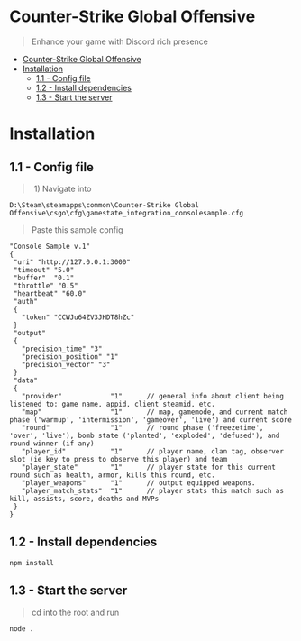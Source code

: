 # Counter-Strike Global Offensive
> Enhance your game with Discord rich presence

- [Counter-Strike Global Offensive](#counter-strike-global-offensive)
- [Installation](#installation)
  - [1.1 - Config file](#11---config-file)
  - [1.2 - Install dependencies](#12---install-dependencies)
  - [1.3 - Start the server](#13---start-the-server)

# Installation

## 1.1 - Config file


> 1) Navigate into
```
D:\Steam\steamapps\common\Counter-Strike Global Offensive\csgo\cfg\gamestate_integration_consolesample.cfg
```

> Paste this sample config
```
"Console Sample v.1"
{
 "uri" "http://127.0.0.1:3000"
 "timeout" "5.0"
 "buffer"  "0.1"
 "throttle" "0.5"
 "heartbeat" "60.0"
 "auth"
 {
   "token" "CCWJu64ZV3JHDT8hZc"
 }
 "output"
 {
   "precision_time" "3"
   "precision_position" "1"
   "precision_vector" "3"
 }
 "data"
 {
   "provider"            "1"      // general info about client being listened to: game name, appid, client steamid, etc.
   "map"                 "1"      // map, gamemode, and current match phase ('warmup', 'intermission', 'gameover', 'live') and current score
   "round"               "1"      // round phase ('freezetime', 'over', 'live'), bomb state ('planted', 'exploded', 'defused'), and round winner (if any)
   "player_id"           "1"      // player name, clan tag, observer slot (ie key to press to observe this player) and team
   "player_state"        "1"      // player state for this current round such as health, armor, kills this round, etc.
   "player_weapons"      "1"      // output equipped weapons.
   "player_match_stats"  "1"      // player stats this match such as kill, assists, score, deaths and MVPs
 }
}
```

## 1.2 - Install dependencies
```
npm install
```
## 1.3 - Start the server
> cd into the root and run
```
node .
```
